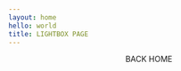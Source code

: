 ```yaml
---
layout: home
hello: world
title: LIGHTBOX PAGE
---
```


<script setup>
import { ref } from 'vue'

import LIGHTBOX from './components/lightbox.vue'
const count = ref(0)
</script>

<LIGHTBOX />

<center>
<v-btn prepend-icon="mdi-keyboard-backspace" href="/" variant="plain">
  BACK HOME
</v-btn>
</center>